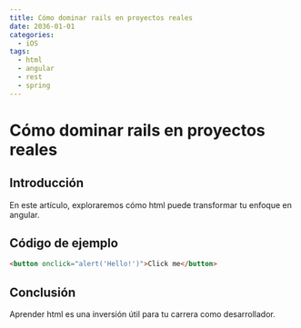 ```yaml
---
title: Cómo dominar rails en proyectos reales
date: 2036-01-01
categories:
  - iOS
tags:
  - html
  - angular
  - rest
  - spring
---
```


# Cómo dominar rails en proyectos reales

## Introducción

En este artículo, exploraremos cómo html puede transformar tu enfoque en angular.

## Código de ejemplo

```html
<button onclick="alert('Hello!')">Click me</button>
```

## Conclusión

Aprender html es una inversión útil para tu carrera como desarrollador.